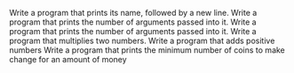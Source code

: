 Write a program that prints its name, followed by a new line.
Write a program that prints the number of arguments passed into it.
Write a program that prints the number of arguments passed into it.
Write a program that multiplies two numbers.
Write a program that adds positive numbers
Write a program that prints the minimum number of coins to make change for an amount of money

